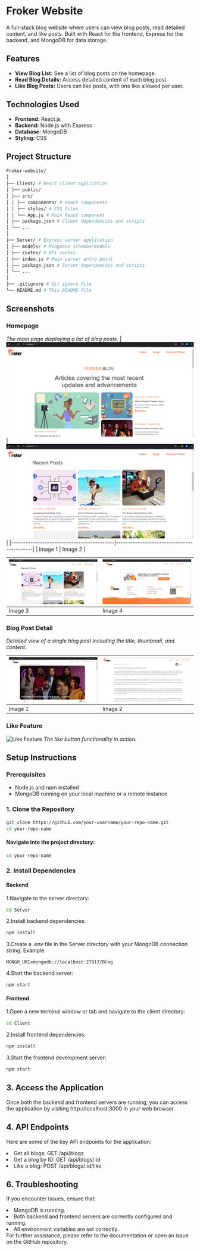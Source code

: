 # Froker Website

A full-stack blog website where users can view blog posts, read detailed content, and like posts. Built with React for the frontend, Express for the backend, and MongoDB for data storage.

## Features

- **View Blog List:** See a list of blog posts on the homepage.
- **Read Blog Details:** Access detailed content of each blog post.
- **Like Blog Posts:** Users can like posts, with one like allowed per user.

## Technologies Used

- **Frontend:** React.js
- **Backend:** Node.js with Express
- **Database:** MongoDB
- **Styling:** CSS

## Project Structure
```bash
Froker-website/
│
├── Client/ # React client application
│ ├── public/
│ ├── src/
│ │ ├── components/ # React components
│ │ ├── styles/ # CSS files
│ │ └── App.js # Main React component
│ ├── package.json # Client dependencies and scripts
│ └── ...
│
├── Server/ # Express server application
│ ├── models/ # Mongoose schemas/models
│ ├── routes/ # API routes
│ ├── index.js # Main server entry point
│ ├── package.json # Server dependencies and scripts
│ └── ...
│
├── .gitignore # Git ignore file
└── README.md # This README file
```
## Screenshots

### Homepage
*The main page displaying a list of blog posts.*
| ![Homepage](Client/src/assets/home1.png)  | ![Homepage](Client/src/assets/home3.png) |
|-------------------------------------------|-------------------------------------------|
| Image 1                                   | Image 2                                   |

| ![Homepage](Client/src/assets/home3.png) | ![Homepage](Client/src/assets/home4.png) |
|-------------------------------------------|-------------------------------------------|
| Image 3                                   | Image 4                                   |


### Blog Post Detail
*Detailed view of a single blog post including the title, thumbnail, and content.*

| ![Blog Post Detail](Client/src/assets/blog1.png) | ![HBlog Post Detail](Client/src/assets/blog2.png) |
|--------------------------------------------------|---------------------------------------------------|
| Image 1                                          | Image 2                                           |


### Like Feature

![Like Feature](assets/screenshots/screenshot-like-feature.png)
*The like button functionality in action.*

## Setup Instructions

### Prerequisites

- Node.js and npm installed
- MongoDB running on your local machine or a remote instance

### 1. Clone the Repository

```bash
git clone https://github.com/your-username/your-repo-name.git
cd your-repo-name
```
#### Navigate into the project directory:
```bash
cd your-repo-name
```
### 2. Install Dependencies
#### Backend
1.Navigate to the server directory:

```bash
cd Server
```
2.Install backend dependencies:

```bash
npm install
```
3.Create a .env file in the Server directory with your MongoDB connection string. Example:

```env
MONGO_URI=mongodb://localhost:27017/Blog
```
4.Start the backend server:

```bash
npm start
```
#### Frontend
1.Open a new terminal window or tab and navigate to the client directory:

```bash
cd Client
```
2.Install frontend dependencies:

```bash
npm install
```
3.Start the frontend development server:

```bash
npm start
```
## 3. Access the Application
Once both the backend and frontend servers are running, you can access the application by visiting http://localhost:3000 in your web browser.

## 4. API Endpoints
Here are some of the key API endpoints for the application:
<li>Get all blogs: GET /api/blogs</li>
<li>Get a blog by ID: GET /api/blogs/:id</li>
<li>Like a blog: POST /api/blogs/:id/like</li>

## 6. Troubleshooting
If you encounter issues, ensure that:

<li>MongoDB is running.</li>
<li>Both backend and frontend servers are correctly configured and running.</li>
<li>All environment variables are set correctly.</li>
For further assistance, please refer to the documentation or open an issue on the GitHub repository.

